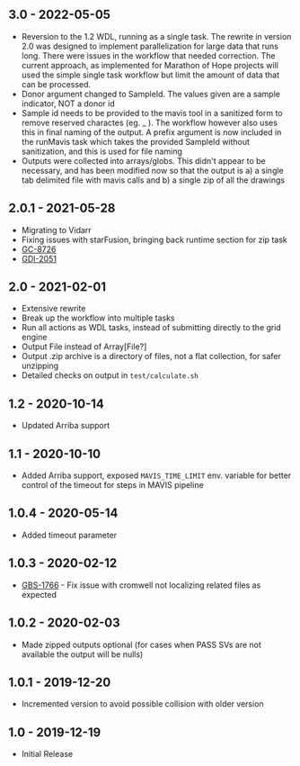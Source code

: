 ## 3.0 - 2022-05-05
- Reversion to the 1.2 WDL, running as a single task. The rewrite in version 2.0 was designed to implement parallelization for large data that runs long. There were issues in the workflow that needed correction.  The current approach, as implemented for Marathon of Hope projects will used the simple single task workflow but limit the amount of data that can be processed. 
- Donor argument changed to SampleId.  The values given are a sample indicator, NOT a donor id
- Sample id needs to be provided to the mavis tool in a sanitized form to remove reserved charactes (eg. _ ).  The workflow however also uses this in final naming of the output.  A prefix argument is now included in the runMavis task which takes the provided SampleId without sanitization, and this is used for file naming
- Outputs were collected into arrays/globs.  This didn't appear to be necessary, and has been modified now so that the output is a) a single tab delimited file with mavis calls and b) a single zip of all the drawings
## 2.0.1 - 2021-05-28
- Migrating to Vidarr
- Fixing issues with starFusion, bringing back runtime section for zip task
- [GC-8726](https://jira.oicr.on.ca/browse/GC-8726)
- [GDI-2051](https://jira.oicr.on.ca/browse/GDI-2051)
## 2.0   - 2021-02-01
- Extensive rewrite
- Break up the workflow into multiple tasks
- Run all actions as WDL tasks, instead of submitting directly to the grid engine
- Output File instead of Array[File?]
- Output .zip archive is a directory of files, not a flat collection, for safer unzipping
- Detailed checks on output in `test/calculate.sh`
## 1.2   - 2020-10-14
- Updated Arriba support
## 1.1   - 2020-10-10
- Added Arriba support, exposed `MAVIS_TIME_LIMIT` env. variable for better control of the timeout for steps in MAVIS pipeline
## 1.0.4 - 2020-05-14
- Added timeout parameter
## 1.0.3 - 2020-02-12
- [GBS-1766](https://jira.oicr.on.ca/browse/GBS-1766) - Fix issue with cromwell not localizing related files as expected
## 1.0.2 - 2020-02-03
 - Made zipped outputs optional (for cases when PASS SVs are not available the output will be nulls)
## 1.0.1 - 2019-12-20
 - Incremented version to avoid possible collision with older version
## 1.0   - 2019-12-19
 - Initial Release
